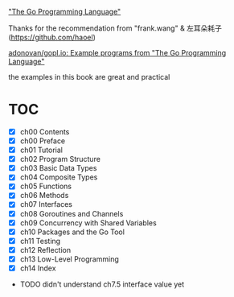 ["The Go Programming Language"](http://www.gopl.io/)

Thanks for the recommendation from "frank.wang" & 左耳朵耗子(https://github.com/haoel)

[adonovan/gopl.io: Example programs from "The Go Programming Language"](https://github.com/adonovan/gopl.io/)

the examples in this book are great and practical

# TOC

- [x] ch00 Contents
- [x] ch00 Preface
- [x] ch01 Tutorial
- [x] ch02 Program Structure
- [x] ch03 Basic Data Types
- [x] ch04 Composite Types
- [x] ch05 Functions
- [x] ch06 Methods
- [x] ch07 Interfaces
- [x] ch08 Goroutines and Channels
- [x] ch09 Concurrency with Shared Variables
- [x] ch10 Packages and the Go Tool
- [x] ch11 Testing
- [x] ch12 Reflection
- [x] ch13 Low-Level Programming
- [x] ch14 Index

+ TODO didn't understand ch7.5 interface value yet

